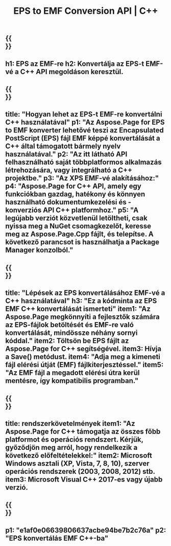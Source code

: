 ﻿---
translation: true
template: /_templates/_conversion-child-cpp.md
title: EPS to EMF Conversion API | C++
url: /cpp/conversion/eps-to-emf/
description: Az Aspose.Page az EPS-ből EMF-be átalakítást biztosít a C++ API-megoldáshoz. Működik C++ Runtime Environment for Windows 32 bit, Windows 64 bit és Linux 64 bit.
informat: EPS
outformat: EMF
otherformats: XPS PS
---

{{<section banner>}}
---
h1: EPS az EMF-re
h2: Konvertálja az EPS-t EMF-vé a C++ API megoldáson keresztül.
---

{{<section overview>}}
---
title: "Hogyan lehet az EPS-t EMF-re konvertálni C++ használatával"
p1: "Az Aspose.Page for EPS to EMF konverter lehetővé teszi az Encapsulated PostScript (EPS) fájl EMF képpé konvertálását a C++ által támogatott bármely nyelv használatával."
p2: "Az itt látható API felhasználható saját többplatformos alkalmazás létrehozására, vagy integrálható a C++ projektbe."
p3: "Az XPS EMF-vé alakításához:"
p4: "Aspose.Page for C++ API, amely egy funkciókban gazdag, hatékony és könnyen használható dokumentumkezelési és -konverziós API C++ platformhoz."
p5: "A legújabb verziót közvetlenül letöltheti, csak nyissa meg a NuGet csomagkezelőt, keresse meg az Aspose.Page.Cpp fájlt, és telepítse. A következő parancsot is használhatja a Package Manager konzolból."
---

{{<section feature1>}}
---
title: "Lépések az EPS konvertálásához EMF-vé a C++ használatával"
h3: "Ez a kódminta az EPS EMF C++ konvertálását ismerteti"
item1: "Az Aspose.Page megkönnyíti a fejlesztők számára az EPS-fájlok betöltését és EMF-re való konvertálását, mindössze néhány sornyi kóddal."
item2: Töltsön be EPS fájlt az Aspose.Page for C++ segítségével.
item3: Hívja a Save() metódust.
item4: "Adja meg a kimeneti fájl elérési útját (EMF) fájlkiterjesztéssel."
item5: "Az EMF fájl a megadott elérési útra kerül mentésre, így kompatibilis programban."
---

{{<section feature2>}}
---
title: rendszerkövetelmények
item1: "Az Aspose.Page for C++ támogatja az összes főbb platformot és operációs rendszert. Kérjük, győződjön meg arról, hogy rendelkezik a következő előfeltételekkel:"
item2: Microsoft Windows asztali (XP, Vista, 7, 8, 10), szerver operációs rendszerek (2003, 2008, 2012) stb.
item3: Microsoft Visual C++ 2017-es vagy újabb verzió.
---

{{<section gist>}}
---
p1: "e1af0e06639806637acbe94be7b2c76a"
p2: "EPS konvertálás EMF C++-ba"
---
